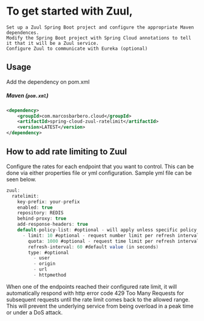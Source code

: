 # To get started with Zuul, 

    Set up a Zuul Spring Boot project and configure the appropriate Maven dependences. 
    Modify the Spring Boot project with Spring Cloud annotations to tell it that it will be a Zuul service. 
    Configure Zuul to communicate with Eureka (optional)

## Usage

Add the dependency on pom.xml

##### Maven (`pom.xml`)
```XML
<dependency>
    <groupId>com.marcosbarbero.cloud</groupId>
    <artifactId>spring-cloud-zuul-ratelimit</artifactId>
    <version>LATEST</version>
</dependency>
```


## How to add rate limiting to Zuul

Configure the rates for each endpoint that you want to control. This can be done via either properties file or yml configuration. Sample yml file can be seen below. 

```Java
zuul:
  ratelimit:
    key-prefix: your-prefix
    enabled: true
    repository: REDIS
    behind-proxy: true
    add-response-headers: true
    default-policy-list: #optional - will apply unless specific policy exists
      - limit: 10 #optional - request number limit per refresh interval window
        quota: 1000 #optional - request time limit per refresh interval window (in seconds)
        refresh-interval: 60 #default value (in seconds)
        type: #optional
          - user
          - origin
          - url
          - httpmethod
```
When one of the endpoints reached their configured rate limit, it will automatically respond with http error code 429 Too Many Requests for subsequent requests until the rate limit comes back to the allowed range. This will prevent the underlying service from being overload in a peak time or under a DoS attack.
